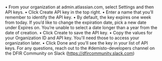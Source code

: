 •	From your organization at admin.atlassian.com, select Settings and then API keys.
•	Click Create API key in the top right.
•	Enter a name that you’ll remember to identify the API key.
•	By default, the key expires one week from today. If you’d like to change the expiration date, pick a new date under Expires on. You’re unable to select a date longer than a year from the date of creation.
•	Click Create to save the API key.
•	Copy the values for your Organization ID and API key. You'll need those to access your organization later.
•	Click Done and you’ll see the key in your list of API keys.
For any questions, reach out to the #demisto-developers channel on the DFIR Community on Slack (https://dfircommunity.slack.com)

